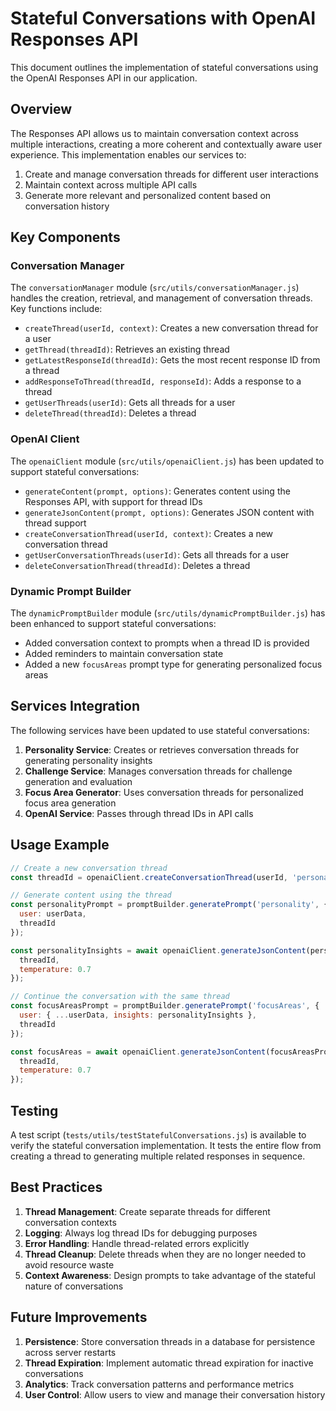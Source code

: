 # Stateful Conversations with OpenAI Responses API

This document outlines the implementation of stateful conversations using the OpenAI Responses API in our application.

## Overview

The Responses API allows us to maintain conversation context across multiple interactions, creating a more coherent and contextually aware user experience. This implementation enables our services to:

1. Create and manage conversation threads for different user interactions
2. Maintain context across multiple API calls
3. Generate more relevant and personalized content based on conversation history

## Key Components

### Conversation Manager

The `conversationManager` module (`src/utils/conversationManager.js`) handles the creation, retrieval, and management of conversation threads. Key functions include:

- `createThread(userId, context)`: Creates a new conversation thread for a user
- `getThread(threadId)`: Retrieves an existing thread
- `getLatestResponseId(threadId)`: Gets the most recent response ID from a thread
- `addResponseToThread(threadId, responseId)`: Adds a response to a thread
- `getUserThreads(userId)`: Gets all threads for a user
- `deleteThread(threadId)`: Deletes a thread

### OpenAI Client

The `openaiClient` module (`src/utils/openaiClient.js`) has been updated to support stateful conversations:

- `generateContent(prompt, options)`: Generates content using the Responses API, with support for thread IDs
- `generateJsonContent(prompt, options)`: Generates JSON content with thread support
- `createConversationThread(userId, context)`: Creates a new conversation thread
- `getUserConversationThreads(userId)`: Gets all threads for a user
- `deleteConversationThread(threadId)`: Deletes a thread

### Dynamic Prompt Builder

The `dynamicPromptBuilder` module (`src/utils/dynamicPromptBuilder.js`) has been enhanced to support stateful conversations:

- Added conversation context to prompts when a thread ID is provided
- Added reminders to maintain conversation state
- Added a new `focusAreas` prompt type for generating personalized focus areas

## Services Integration

The following services have been updated to use stateful conversations:

1. **Personality Service**: Creates or retrieves conversation threads for generating personality insights
2. **Challenge Service**: Manages conversation threads for challenge generation and evaluation
3. **Focus Area Generator**: Uses conversation threads for personalized focus area generation
4. **OpenAI Service**: Passes through thread IDs in API calls

## Usage Example

```javascript
// Create a new conversation thread
const threadId = openaiClient.createConversationThread(userId, 'personality-insights');

// Generate content using the thread
const personalityPrompt = promptBuilder.generatePrompt('personality', { 
  user: userData,
  threadId
});

const personalityInsights = await openaiClient.generateJsonContent(personalityPrompt, {
  threadId,
  temperature: 0.7
});

// Continue the conversation with the same thread
const focusAreasPrompt = promptBuilder.generatePrompt('focusAreas', { 
  user: { ...userData, insights: personalityInsights },
  threadId
});

const focusAreas = await openaiClient.generateJsonContent(focusAreasPrompt, {
  threadId,
  temperature: 0.7
});
```

## Testing

A test script (`tests/utils/testStatefulConversations.js`) is available to verify the stateful conversation implementation. It tests the entire flow from creating a thread to generating multiple related responses in sequence.

## Best Practices

1. **Thread Management**: Create separate threads for different conversation contexts
2. **Logging**: Always log thread IDs for debugging purposes
3. **Error Handling**: Handle thread-related errors explicitly
4. **Thread Cleanup**: Delete threads when they are no longer needed to avoid resource waste
5. **Context Awareness**: Design prompts to take advantage of the stateful nature of conversations

## Future Improvements

1. **Persistence**: Store conversation threads in a database for persistence across server restarts
2. **Thread Expiration**: Implement automatic thread expiration for inactive conversations
3. **Analytics**: Track conversation patterns and performance metrics
4. **User Control**: Allow users to view and manage their conversation history
